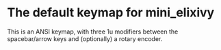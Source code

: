 # The default keymap for mini_elixivy
This is an ANSI keymap, with three 1u modifiers between the spacebar/arrow keys and (optionally) a rotary encoder.